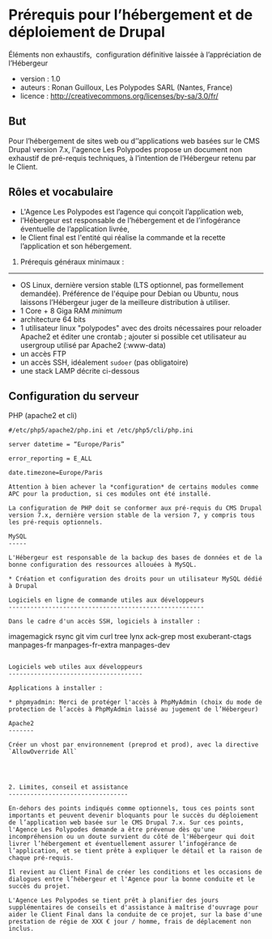 Prérequis pour l’hébergement et de déploiement de Drupal 
===============================================

Éléments non exhaustifs,  configuration définitive laissée à l’appréciation de l’Hébergeur

* version : 1.0
* auteurs : Ronan Guilloux, Les Polypodes SARL (Nantes, France)
* licence : http://creativecommons.org/licenses/by-sa/3.0/fr/ 


But
---

Pour l’hébergement de sites web ou d’’applications web basées sur le CMS Drupal version 7.x, l'agence Les Polypodes propose un document non exhaustif de pré-requis techniques, à l’intention de l’Hébergeur retenu par le Client.

Rôles et vocabulaire 
--------------------

* L'Agence Les Polypodes est l’agence qui conçoit l’application web,
* l’Hébergeur est responsable de l’hébergement et de l’infogérance éventuelle de l’application livrée,
* le Client final est l'entité qui réalise la commande et la recette l’application et son hébergement.

1. Prérequis généraux minimaux : 
--------------------------------

* OS Linux, dernière version stable (LTS optionnel, pas formellement demandée). Préférence de l'équipe pour Debian ou Ubuntu, nous laissons l’Hébergeur juger de la meilleure distribution à utiliser.
* 1 Core + 8 Giga RAM *minimum*
* architecture 64 bits
* 1 utilisateur linux "polypodes" avec des droits nécessaires pour reloader Apache2 et éditer une crontab ; ajouter si possible cet utilisateur au usergroup utilisé par Apache2 (:www-data)
* un accès FTP
* un accès SSH, idéalement `sudoer` (pas obligatoire)
* une stack LAMP décrite ci-dessous

Configuration du serveur
------------------------

PHP (apache2 et cli)

```
#/etc/php5/apache2/php.ini et /etc/php5/cli/php.ini

server datetime = “Europe/Paris”

error_reporting = E_ALL

date.timezone=Europe/Paris

Attention à bien achever la *configuration* de certains modules comme APC pour la production, si ces modules ont été installé.

La configuration de PHP doit se conformer aux pré-requis du CMS Drupal version 7.x, dernière version stable de la version 7, y compris tous les pré-requis optionnels.

MySQL
-----

L'Hébergeur est responsable de la backup des bases de données et de la bonne configuration des ressources allouées à MySQL.

* Création et configuration des droits pour un utilisateur MySQL dédié à Drupal

Logiciels en ligne de commande utiles aux développeurs
------------------------------------------------------

Dans le cadre d'un accès SSH, logiciels à installer :

```
imagemagick rsync git vim curl tree lynx ack-grep most exuberant-ctags manpages-fr manpages-fr-extra manpages-dev
```

Logiciels web utiles aux développeurs
-------------------------------------

Applications à installer :

* phpmyadmin: Merci de protéger l'accès à PhpMyAdmin (choix du mode de protection de l’accès à PhpMyAdmin laissé au jugement de l’Hébergeur)

Apache2 
-------

Créer un vhost par environnement (preprod et prod), avec la directive `AllowOverride All`




2. Limites, conseil et assistance
---------------------------------

En-dehors des points indiqués comme optionnels, tous ces points sont importants et peuvent devenir bloquants pour le succès du déploiement de l’application web basée sur le CMS Drupal 7.x. Sur ces points, l'Agence Les Polypodes demande a être prévenue dès qu'une incompréhension ou un doute survient du côté de l'Hébergeur qui doit livrer l’hébergement et éventuellement assurer l’infogérance de l’application, et se tient prête à expliquer le détail et la raison de chaque pré-requis. 

Il revient au Client Final de créer les conditions et les occasions de dialogues entre l’hébergeur et l'Agence pour la bonne conduite et le succès du projet. 

L'Agence Les Polypodes se tient prêt à planifier des jours supplémentaires de conseils et d'assistance à maîtrise d'ouvrage pour aider le Client Final dans la conduite de ce projet, sur la base d'une prestation de régie de XXX € jour / homme, frais de déplacement non inclus.
